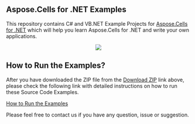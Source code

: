## Aspose.Cells for .NET Examples

This repository contains C# and VB.NET Example Projects for [Aspose.Cells for .NET](https://www.aspose.com/products/cells/net) which will help you learn Aspose.Cells for .NET and write your own applications.

<p align="center">
  <a title="Download Examples ZIP" href="https://github.com/aspose-cells/Aspose.Cells-for-.NET/archive/master.zip">
	<img src="https://raw.github.com/AsposeExamples/java-examples-dashboard/master/images/downloadZip-Button-Large.png" />
  </a>
</p>

## How to Run the Examples?

After you have downloaded the ZIP file from the [Download ZIP](https://github.com/aspose-cells/Aspose.Cells-for-.NET/archive/master.zip) link above, please check the following link with detailed instructions on how to run these Source Code Examples.

[How to Run the Examples](https://docs.aspose.com//display/cellsnet/How+to+Run+the+Examples)

Please feel free to contact us if you have any question, issue or suggestion.

